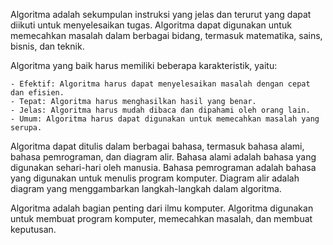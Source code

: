 Algoritma adalah sekumpulan instruksi yang jelas dan terurut yang dapat diikuti untuk menyelesaikan tugas. Algoritma dapat digunakan untuk memecahkan masalah dalam berbagai bidang, termasuk matematika, sains, bisnis, dan teknik.

Algoritma yang baik harus memiliki beberapa karakteristik, yaitu:

    - Efektif: Algoritma harus dapat menyelesaikan masalah dengan cepat dan efisien.
    - Tepat: Algoritma harus menghasilkan hasil yang benar.
    - Jelas: Algoritma harus mudah dibaca dan dipahami oleh orang lain.
    - Umum: Algoritma harus dapat digunakan untuk memecahkan masalah yang serupa.
    
Algoritma dapat ditulis dalam berbagai bahasa, termasuk bahasa alami, bahasa pemrograman, dan diagram alir. Bahasa alami adalah bahasa yang digunakan sehari-hari oleh manusia. Bahasa pemrograman adalah bahasa yang digunakan untuk menulis program komputer. Diagram alir adalah diagram yang menggambarkan langkah-langkah dalam algoritma.

Algoritma adalah bagian penting dari ilmu komputer. Algoritma digunakan untuk membuat program komputer, memecahkan masalah, dan membuat keputusan.